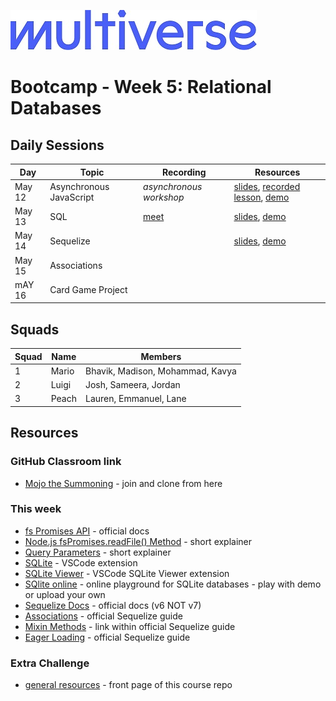 ![Image](/img/Multiverse_Logo_rgb_ultra_25.jpg "Multiverse banner")

# Bootcamp - Week 5: Relational Databases

## Daily Sessions
|Day|Topic|Recording|Resources|
|-----|-------------|---------------------|--------|
|May 12|Asynchronous JavaScript|*asynchronous workshop*|[slides](https://docs.google.com/presentation/d/1pUesmWRo_dUFj4u4qqS3r47UyI7ngq1PB07kWpwwoQM), [recorded lesson](https://drive.google.com/file/d/1BGnxLkn7Ei214Jw87QqQQzJw7sdG_dNN/edit), [demo](https://github.com/Laurie-Multiverse/pokemon-demo/tree/day1)
|May 13|SQL|[meet](https://drive.google.com/file/d/1Cehy6DpQhYpppBgJIVNILkwV8B5kqMZW)|[slides](https://docs.google.com/presentation/d/1U8mQ4kAS_wzoT-K_uj2BqTLNiUhNpUyN8Jpypw5LtFo), [demo](https://github.com/Laurie-Multiverse/pokemon-demo/tree/day2)
|May 14|Sequelize||[slides](https://docs.google.com/presentation/d/1LuZICFwun5vZbFPZc1zacJ6lD8ZIaw1h4vkzu3dB78k), [demo](https://github.com/Laurie-Multiverse/pokemon-demo/tree/day3)
|May 15|Associations|
|mAY 16|Card Game Project|

## Squads
|Squad|Name|Members|
|-----|----|-------|
|1|Mario|Bhavik, Madison, Mohammad, Kavya
|2|Luigi|Josh, Sameera, Jordan 
|3|Peach|Lauren, Emmanuel, Lane

## Resources

### GitHub Classroom link
* [Mojo the Summoning](https://classroom.github.com/a/c3ov1pct) - join and clone from here

### This week
* [fs Promises API](https://nodejs.org/api/fs.html#fs_fs_promises_api) - official docs
* [Node.js fsPromises.readFile() Method](https://www.geeksforgeeks.org/node-js-fspromises-readfile-method/) - short explainer
* [Query Parameters](https://www.abstractapi.com/guides/api-glossary/query-parameters) - short explainer
* [SQLite](https://marketplace.visualstudio.com/items?itemName=alexcvzz.vscode-sqlite) - VSCode extension
* [SQLite Viewer](https://marketplace.visualstudio.com/items?itemName=qwtel.sqlite-viewer) - VSCode SQLite Viewer extension
* [SQlite online](https://sqliteonline.com/) - online playground for SQLite databases - play with demo or upload your own
* [Sequelize Docs](https://sequelize.org/docs/v6/) - official docs (v6 NOT v7)
* [Associations](https://sequelize.org/docs/v6/core-concepts/assocs/) - official Sequelize guide
* [Mixin Methods](https://sequelize.org/docs/v6/core-concepts/assocs/#special-methodsmixins-added-to-instances) - link within official Sequelize guide
* [Eager Loading](https://sequelize.org/docs/v6/advanced-association-concepts/eager-loading/) - official Sequelize guide

### Extra Challenge
* [general resources](/README.md/#extra-challenge) - front page of this course repo
